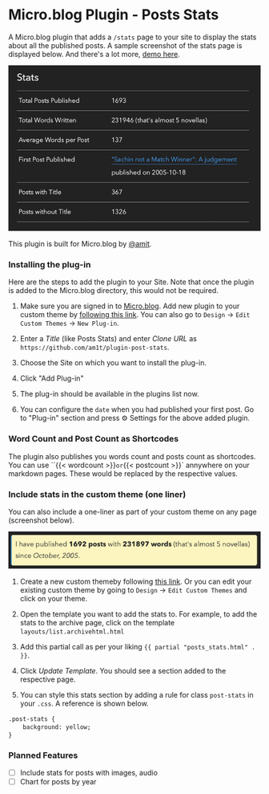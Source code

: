 # Micro.blog Plugin - Posts Stats
A Micro.blog plugin that adds a `/stats` page to your site to display the stats about all the published posts. A sample screenshot of the stats page is displayed below. And there's a lot more, [demo here](https://www.amitgawande.com/stats/).

![Plugin Posts Stats Screenshot](https://raw.githubusercontent.com/am1t/plugin-post-stats/main/static/images/poststats.png?raw=true)

This plugin is built for Micro.blog by [@amit](https://micro.blog/amit).

### Installing the plug-in

Here are the steps to add the plugin to your Site. Note that once the plugin is added to the Micro.blog directory, this would not be required.

1. Make sure you are signed in to [Micro.blog](https://micro.blog). Add new plugin to your custom theme by [following this link](https://micro.blog/account/themes/new?plugin=1). You can also go to `Design` → `Edit Custom Themes` → `New Plug-in`.

2. Enter a *Title* (like Posts Stats) and enter *Clone URL* as `https://github.com/am1t/plugin-post-stats`.

3. Choose the Site on which you want to install the plug-in.

4. Click "Add Plug-in"

5. The plug-in should be available in the plugins list now.

6. You can configure the `date` when you had published your first post. Go to "Plug-in" section and press ⚙️ Settings for the above added plugin.

### Word Count and Post Count as Shortcodes

The plugin also publishes you words count and posts count as shortcodes. You can use ``{{< wordcount >}}` or `{{< postcount >}}` annywhere on your markdown pages. These would be replaced by the respective values.


### Include stats in the custom theme (one liner)

You can also include a one-liner as part of your custom theme on any page (screenshot below).

![Plugin Posts Stats Screenshot Short](https://raw.githubusercontent.com/am1t/plugin-post-stats/main/static/images/posts-stats.png?raw=true)

1. Create a new custom themeby following [this link](https://micro.blog/account/themes/new). Or you can edit your existing custom theme by going to `Design` → `Edit Custom Themes` and click on your theme.

2. Open the template you want to add the stats to. For example, to add the stats to the archive page, click on the template `layouts/list.archivehtml.html`

3. Add this partial call as per your liking `{{ partial "posts_stats.html" . }}`.

4. Click *Update Template*. You should see a section added to the respective page.

5. You can style this stats section by adding a rule for class `post-stats` in your `.css`. A reference is shown below.

```
.post-stats {
	background: yellow;
}
```

### Planned Features

* [ ] Include stats for posts with images, audio
* [ ] Chart for posts by year
